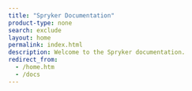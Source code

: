 ```yaml
---
title: "Spryker Documentation"
product-type: none
search: exclude
layout: home
permalink: index.html
description: Welcome to the Spryker documentation.
redirect_from:
  - /home.htm
  - /docs
---
```

